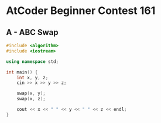 # AtCoder Beginner Contest 161
## A - ABC Swap
```cpp
#include <algorithm>
#include <iostream>

using namespace std;

int main() {
    int x, y, z;
    cin >> x >> y >> z;

    swap(x, y);
    swap(x, z);

    cout << x << " " << y << " " << z << endl;
}
```
